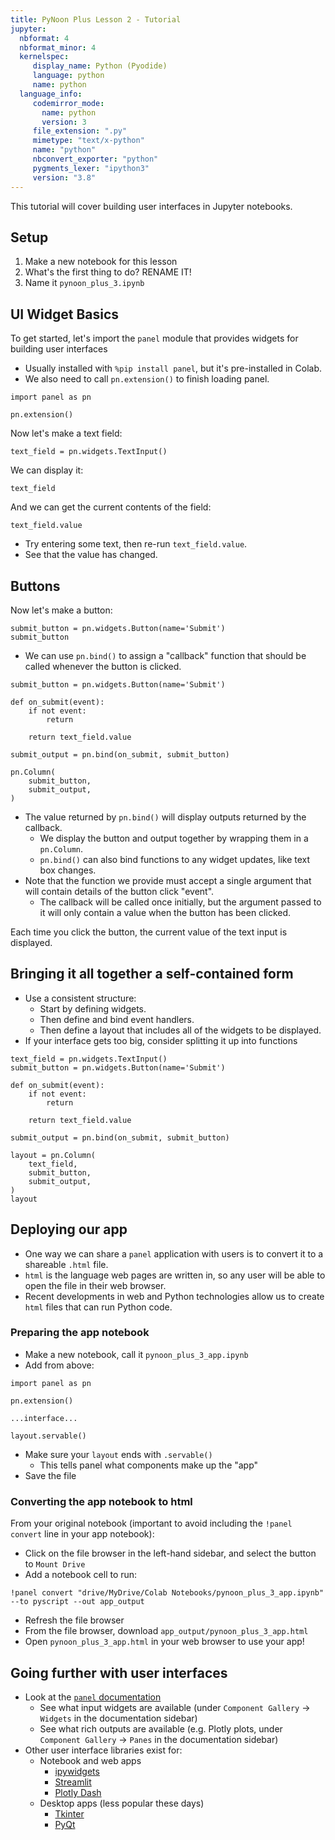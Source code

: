 ```yaml
---
title: PyNoon Plus Lesson 2 - Tutorial
jupyter:
  nbformat: 4
  nbformat_minor: 4
  kernelspec:
     display_name: Python (Pyodide)
     language: python
     name: python
  language_info:
     codemirror_mode:
       name: python
       version: 3
     file_extension: ".py"
     mimetype: "text/x-python"
     name: "python"
     nbconvert_exporter: "python"
     pygments_lexer: "ipython3"
     version: "3.8"
---
```


This tutorial will cover building user interfaces in Jupyter
notebooks.

## Setup

1. Make a new notebook for this lesson
2. What's the first thing to do? RENAME IT!
3. Name it `pynoon_plus_3.ipynb`

## UI Widget Basics

To get started, let's import the `panel` module that provides widgets
for building user interfaces

* Usually installed with `%pip install panel`, but it's pre-installed
  in Colab.
* We also need to call `pn.extension()` to finish loading panel.

```code
import panel as pn

pn.extension()
```

Now let's make a text field:

```code
text_field = pn.widgets.TextInput()
```

We can display it:

```code
text_field
```

And we can get the current contents of the field:

```code
text_field.value
```

* Try entering some text, then re-run `text_field.value`.
* See that the value has changed.

## Buttons

Now let's make a button:

```code
submit_button = pn.widgets.Button(name='Submit')
submit_button
```

* We can use `pn.bind()` to assign a "callback" function that should
  be called whenever the button is clicked.

```code
submit_button = pn.widgets.Button(name='Submit')

def on_submit(event):
    if not event:
        return

    return text_field.value

submit_output = pn.bind(on_submit, submit_button)

pn.Column(
    submit_button,
    submit_output,
)
```

* The value returned by `pn.bind()` will display outputs returned by
  the callback.
  * We display the button and output together by wrapping them in a
    `pn.Column`.
  * `pn.bind()` can also bind functions to any widget updates, like
    text box changes.
* Note that the function we provide must accept a single argument that
  will contain details of the button click "event".
  * The callback will be called once initially, but the argument
    passed to it will only contain a value when the button has been
    clicked.

Each time you click the button, the current value of the text input
is displayed.

## Bringing it all together a self-contained form

* Use a consistent structure:
  * Start by defining widgets.
  * Then define and bind event handlers.
  * Then define a layout that includes all of the widgets to be
    displayed.
* If your interface gets too big, consider splitting it up into
  functions

```code
text_field = pn.widgets.TextInput()
submit_button = pn.widgets.Button(name='Submit')

def on_submit(event):
    if not event:
        return

    return text_field.value

submit_output = pn.bind(on_submit, submit_button)

layout = pn.Column(
    text_field,
    submit_button,
    submit_output,
)
layout
```

## Deploying our app

* One way we can share a `panel` application with users is to convert
  it to a shareable `.html` file.
* `html` is the language web pages are written in, so any user will be
  able to open the file in their web browser.
* Recent developments in web and Python technologies allow us to
  create `html` files that can run Python code.

### Preparing the app notebook

* Make a new notebook, call it `pynoon_plus_3_app.ipynb`
* Add from above:

```code
import panel as pn

pn.extension()

...interface...

layout.servable()
```

* Make sure your `layout` ends with `.servable()`
  * This tells panel what components make up the "app"
* Save the file

### Converting the app notebook to html

From your original notebook (important to avoid including the `!panel
convert` line in your app notebook):

* Click on the file browser in the left-hand sidebar, and select the
  button to `Mount Drive`
* Add a notebook cell to run:

```code
!panel convert "drive/MyDrive/Colab Notebooks/pynoon_plus_3_app.ipynb" --to pyscript --out app_output
```

* Refresh the file browser
* From the file browser, download `app_output/pynoon_plus_3_app.html`
* Open `pynoon_plus_3_app.html` in your web browser to use your app!


## Going further with user interfaces

* Look at the [`panel` documentation](https://panel.holoviz.org/index.html)
  * See what input widgets are available (under `Component Gallery` ->
    `Widgets` in the documentation sidebar)
  * See what rich outputs are available (e.g. Plotly plots, under
    `Component Gallery` -> `Panes` in the documentation sidebar)
* Other user interface libraries exist for:
  * Notebook and web apps
    * [ipywidgets](https://ipywidgets.readthedocs.io/en/stable/)
    * [Streamlit](https://streamlit.io/)
    * [Plotly Dash](https://dash.plotly.com/)
  * Desktop apps (less popular these days)
    * [Tkinter](https://docs.python.org/3/library/tkinter.html)
    * [PyQt](https://wiki.python.org/moin/PyQt)


<!--

## Separating Logic from Interface

* Now let's make our interface classify the entered text whenever the
  submit button is clicked.
* Instead of changing our interface to call the classifier, let's make
  the user interface accept *any* function that can transform the
  entered text into some output.
* This will:
  * Logically separate our interface code from our "business logic".
  * Make our form re-usable for different actions.
  * Make it easier to test both our interface and classifier.

> For those interested, this is an example of the [**dependency
> inversion**](https://en.wikipedia.org/wiki/Dependency_inversion_principle)
> design principle.

```code
def user_interface(produce_output):
    text_field = widgets.Text()
    submit_button = widgets.Button(description='Submit')
    output = widgets.Output()

    def on_submit(event):
        output.clear_output()
        with output:
            display(produce_output(text_field.value))

    submit_button.on_click(on_submit)

    return widgets.VBox([
        text_field,
        submit_button,
        output,
    ])

display(user_interface(produce_output=classify_text))
```

-->
